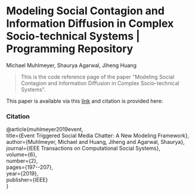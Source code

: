# Modeling Social Contagion and Information Diffusion in Complex Socio-technical Systems | Programming Repository
Michael Muhlmeyer, Shaurya Agarwal, Jiheng Huang

>This is the code reference page of the paper "Modeling Social Contagion and Information Diffusion in Complex Socio-technical Systems". 
>    

This paper is available via this [link](https://ieeexplore.ieee.org/abstract/document/8654733) and citation is provided here:

### Citation
@article{muhlmeyer2019event,    
  title={Event Triggered Social Media Chatter: A New Modeling Framework},    
  author={Muhlmeyer, Michael and Huang, Jiheng and Agarwal, Shaurya},    
  journal={IEEE Transactions on Computational Social Systems},    
  volume={6},    
  number={2},    
  pages={197--207},    
  year={2019},    
  publisher={IEEE}    
}
